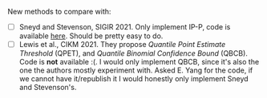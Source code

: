 New methods to compare with:  
  - [ ] Sneyd and Stevenson, SIGIR 2021. Only implement IP-P, code is available [here](https://github.com/alisonsneyd/stopping_criteria_counting_processes/blob/main/run_stopping_point_experiments.ipynb). Should be pretty easy to do.
  - [ ] Lewis et al., CIKM 2021. They propose _Quantile Point Estimate Threshold_ (QPET), and _Quantile Binomial Confidence 
  Bound_ (QBCB). Code is **not** available :(. I would only implement QBCB, since it's also the one the authors mostly experiment with. Asked E. Yang for the code, if we cannot have it/republish it I would honestly only implement Sneyd and Stevenson's.

